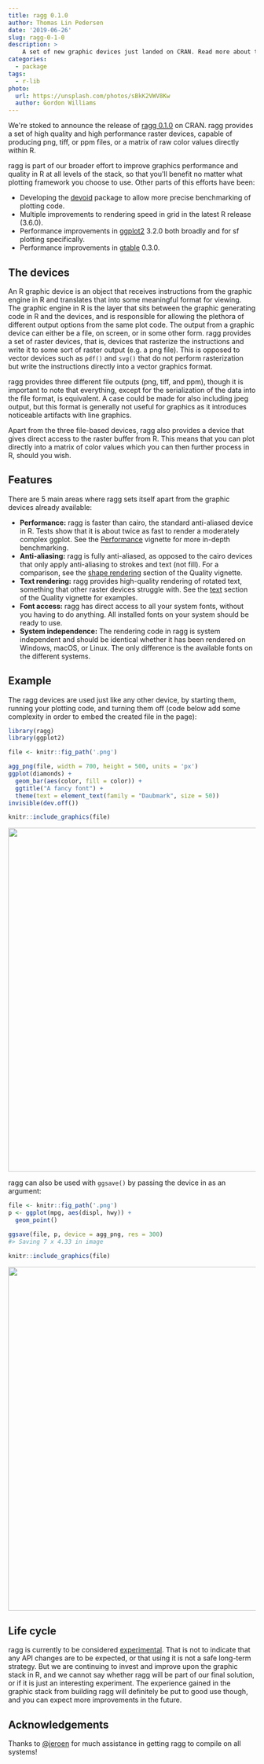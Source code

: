 ```yaml
---
title: ragg 0.1.0
author: Thomas Lin Pedersen
date: '2019-06-26'
slug: ragg-0-1-0
description: >
    A set of new graphic devices just landed on CRAN. Read more about the ragg package here.
categories:
  - package
tags:
  - r-lib
photo:
  url: https://unsplash.com/photos/sBkK2VWV8Kw
  author: Gordon Williams
---
```




We're stoked to announce the release of [ragg 0.1.0](https://ragg.r-lib.org) on CRAN. ragg provides a set of high quality and high performance raster devices, capable of producing png, tiff, or ppm files, or a matrix of raw color values directly within R.

ragg is part of our broader effort to improve graphics performance and quality in R at all levels of the stack, so that you'll benefit no matter what plotting framework you choose to use. Other parts of this efforts have been:

- Developing the [devoid](https://github.com/r-lib/devoid) package to allow more precise benchmarking of plotting code.
- Multiple improvements to rendering speed in grid in the latest R release (3.6.0).
- Performance improvements in [ggplot2](https://ggplot2.tidyverse.org) 3.2.0 both broadly and for sf plotting specifically.
- Performance improvements in [gtable](https://gtable.r-lib.com) 0.3.0.

## The devices
An R graphic device is an object that receives instructions from the graphic engine in R and translates that into some meaningful format for viewing. The graphic engine in R is the layer that sits between the graphic generating code in R and the devices, and is responsible for allowing the plethora of different output options from the same plot code. The output from a graphic device can either be a file, on screen, or in some other form. ragg provides a set of raster devices, that is, devices that rasterize the instructions and write it to some sort of raster output (e.g. a png file). This is opposed to vector devices such as `pdf()` and `svg()` that do not perform rasterization but write the instructions directly into a vector graphics format.

ragg provides three different file outputs (png, tiff, and ppm), though it is important to note that everything, except for the serialization of the data into the file format, is equivalent. A case could be made for also including jpeg output, but this format is generally not useful for graphics as it introduces noticeable artifacts with line graphics.

Apart from the three file-based devices, ragg also provides a device that gives direct access to the raster buffer from R. This means that you can plot directly into a matrix of color values which you can then further process in R, should you wish.

## Features
There are 5 main areas where ragg sets itself apart from the graphic devices already available:

- **Performance:** ragg is faster than cairo, the standard anti-aliased device in R. Tests show that it is about twice as fast to render a moderately complex ggplot. See the
[Performance](https://ragg.r-lib.org/articles/ragg_performance.html) vignette for more in-depth benchmarking.
- **Anti-aliasing:** ragg is fully anti-aliased, as opposed to the cairo devices that only apply anti-aliasing to strokes and text (not fill). For a comparison, see the [shape rendering](https://ragg.r-lib.org/articles/ragg_quality.html#shape-rendering) section of the Quality vignette.
- **Text rendering:** ragg provides high-quality rendering of rotated text, something that other raster devices struggle with. See the [text](https://ragg.r-lib.org/articles/ragg_quality.html#text) section of the Quality vignette for examples.
- **Font access:** ragg has direct access to all your system fonts, without you having to do anything. All installed fonts on your system should be ready to use.
- **System independence:** The rendering code in ragg is system independent and should be identical whether it has been rendered on Windows, macOS, or Linux. The only difference is the available fonts on the different systems.

## Example
The ragg devices are used just like any other device, by starting them, running your plotting code, and turning them off (code below add some complexity in order to embed the created file in the page):


```r
library(ragg)
library(ggplot2)

file <- knitr::fig_path('.png')

agg_png(file, width = 700, height = 500, units = 'px')
ggplot(diamonds) + 
  geom_bar(aes(color, fill = color)) + 
  ggtitle("A fancy font") + 
  theme(text = element_text(family = "Daubmark", size = 50))
invisible(dev.off())

knitr::include_graphics(file)
```

<img src="/articles/2019-06-26-ragg-0-1-0_files/figure-html/unnamed-chunk-1-1.png" width="700px" style="display: block; margin: auto;" />

ragg can also be used with `ggsave()` by passing the device in as an argument:


```r
file <- knitr::fig_path('.png')
p <- ggplot(mpg, aes(displ, hwy)) + 
  geom_point()

ggsave(file, p, device = agg_png, res = 300)
#> Saving 7 x 4.33 in image

knitr::include_graphics(file)
```

<img src="/articles/2019-06-26-ragg-0-1-0_files/figure-html/unnamed-chunk-2-1.png" width="700px" style="display: block; margin: auto;" />

## Life cycle
ragg is currently to be considered [experimental](https://www.tidyverse.org/lifecycle/#experimental). That is not to indicate that any API changes are to be expected, or that using it is not a safe long-term strategy. But we are continuing to invest and improve upon the graphic stack in R, and we cannot say whether ragg will be part of our final solution, or if it is just an interesting experiment. The experience gained in the graphic stack from building ragg will definitely be put to good use though, and you can expect more improvements in the future.

## Acknowledgements
Thanks to [&#x0040;jeroen](https://github.com/jeroen) for much assistance in getting ragg to compile on all systems!
